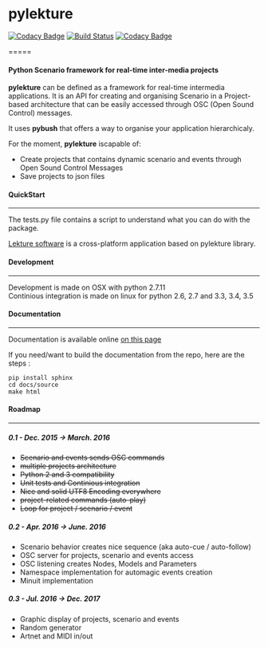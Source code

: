 # pylekture
[![Codacy Badge](https://api.codacy.com/project/badge/coverage/e0076e979dc64ed3b11d5389a0ddd946)](https://www.codacy.com/app/contact_37/pylekture)
[![Build Status](https://travis-ci.org/PixelStereo/pylekture.svg?branch=master)](https://travis-ci.org/PixelStereo/pylekture)
[![Codacy Badge](https://api.codacy.com/project/badge/grade/e0076e979dc64ed3b11d5389a0ddd946)](https://www.codacy.com/app/contact_37/pylekture)

=====
#### Python Scenario framework for real-time inter-media projects

**pylekture** can be defined as a framework for real-time intermedia applications.
It is an API for creating and organising Scenario in a Project-based architecture that can be easily accessed through OSC (Open Sound Control) messages.

It uses **pybush** that offers a way to organise your application hierarchicaly.

For the moment, **pylekture** iscapable of:

-  Create projects that contains dynamic scenario and events through Open Sound Control Messages
-  Save projects to json files

#### QuickStart
---
The tests.py file contains a script to understand what you can do with the package.

[Lekture software](http://github.com/PixelStereo/lekture) is a cross-platform application based on pylekture library.

#### Development
---
Development is made on OSX with python 2.7.11    
Continious integration is made on linux for python 2.6, 2.7 and 3.3, 3.4, 3.5

#### Documentation
---
Documentation is available online [on this page](http://pixelstereo.github.io/pylekture)    

If you need/want to build the documentation from the repo, here are the steps : 

    pip install sphinx
    cd docs/source
    make html

#### Roadmap
---
##### 0.1 - Dec. 2015 -> March. 2016
* ~~Scenario and events sends OSC commands~~
* ~~multiple projects architecture~~
* ~~Python 2 and 3 compatibility~~
* ~~Unit tests and Continious integration~~
* ~~Nice and solid UTF8 Encoding everywhere~~
* ~~project-related commands (auto-play)~~
* ~~Loop for project / scenario / event~~

##### 0.2 - Apr. 2016 -> June. 2016
* Scenario behavior creates nice sequence (aka auto-cue / auto-follow)
* OSC server for projects, scenario and events access
* OSC listening creates Nodes, Models and Parameters
* Namespace implementation for automagic events creation
* Minuit implementation

##### 0.3 - Jul. 2016 -> Dec. 2017
* Graphic display of projects, scenario and events
* Random generator
* Artnet and MIDI in/out
